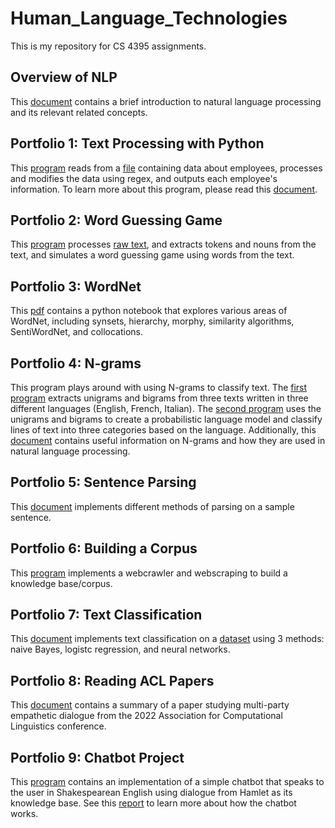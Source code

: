 # Human_Language_Technologies

This is my repository for CS 4395 assignments.

## Overview of NLP

This [document](./0-Overview_of_NLP/Overview_of_NLP.pdf) contains a brief introduction to natural language processing and its relevant related concepts.

## Portfolio 1: Text Processing with Python

This [program](./1-Text_Processing_with_Python/Text_Processing.py) reads from a [file](./1-Text_Processing_with_Python/data.csv) containing data about employees, processes and modifies the data using regex, and outputs each employee's information. To learn more about this program, please read this [document](./1-Text_Processing_with_Python/Overview.pdf).

## Portfolio 2: Word Guessing Game
This [program](./2-Word_Guessing_Game/Word_Guessing_Game.py) processes [raw text](./2-Word_Guessing_Game/anat19.txt), and extracts tokens and nouns from the text, and simulates a word guessing game using words from the text.

## Portfolio 3: WordNet
This [pdf](./3-WordNet/WordNet.pdf) contains a python notebook that explores various areas of WordNet, including synsets, hierarchy, morphy, similarity algorithms, SentiWordNet, and collocations.

## Portfolio 4: N-grams
This program plays around with using N-grams to classify text. The [first program](./4-Ngrams/Ngrams_Part1.py) extracts unigrams and bigrams from three texts written in three different languages (English, French, Italian). The [second program](./4-Ngrams/Ngrams_Part2.py) uses the unigrams and bigrams to create a probabilistic language model and classify lines of text into three categories based on the language. Additionally, this [document](./4-Ngrams/Narrative.pdf) contains useful information on N-grams and how they are used in natural language processing.

## Portfolio 5: Sentence Parsing
This [document](./5-Sentence_Parsing/Sentence_Parsing.pdf) implements different methods of parsing on a sample sentence.

## Portfolio 6: Building a Corpus
This [program](./6-Building_A_Corpus/Webcrawler.py) implements a webcrawler and webscraping to build a knowledge base/corpus.

## Portfolio 7: Text Classification
This [document](./7-Text_Classification/Text_Classification.pdf) implements text classification on a [dataset](./7-Text_Classification/emails.csv) using 3 methods: naive Bayes, logistc regression, and neural networks. 

## Portfolio 8: Reading ACL Papers
This [document](./8-ACL_Paper/ACL_Paper.pdf) contains a summary of a paper studying multi-party empathetic dialogue from the 2022 Association for Computational Linguistics conference.

## Portfolio 9: Chatbot Project
This [program](./9-Chatbot/Chatbot.py) contains an implementation of a simple chatbot that speaks to the user in Shakespearean English using dialogue from Hamlet as its knowledge base. See this [report](./9-Chatbot/Report.pdf) to learn more about how the chatbot works.

